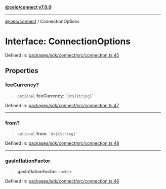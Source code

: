 [**@celo/connect v7.0.0**](../README.md)

***

[@celo/connect](../globals.md) / ConnectionOptions

# Interface: ConnectionOptions

Defined in: [packages/sdk/connect/src/connection.ts:45](https://github.com/celo-org/developer-tooling/blob/master/packages/sdk/connect/src/connection.ts#L45)

## Properties

### feeCurrency?

> `optional` **feeCurrency**: `` `0x${string}` ``

Defined in: [packages/sdk/connect/src/connection.ts:47](https://github.com/celo-org/developer-tooling/blob/master/packages/sdk/connect/src/connection.ts#L47)

***

### from?

> `optional` **from**: `` `0x${string}` ``

Defined in: [packages/sdk/connect/src/connection.ts:48](https://github.com/celo-org/developer-tooling/blob/master/packages/sdk/connect/src/connection.ts#L48)

***

### gasInflationFactor

> **gasInflationFactor**: `number`

Defined in: [packages/sdk/connect/src/connection.ts:46](https://github.com/celo-org/developer-tooling/blob/master/packages/sdk/connect/src/connection.ts#L46)
